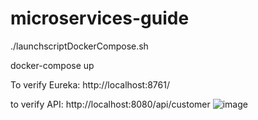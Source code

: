 # microservices-guide
./launchscriptDockerCompose.sh

docker-compose up

To verify Eureka:
http://localhost:8761/  

to verify API:
http://localhost:8080/api/customer
![image](https://github.com/giopetrone/MicroGatewayRegistryDocke2022/assets/5636054/8340cf29-5268-44f7-aae4-f0a8aa3a1b52)
